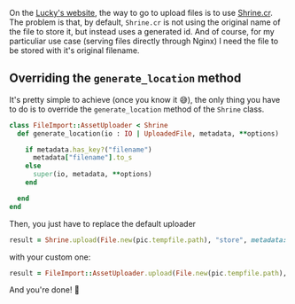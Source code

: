 <!-- 
.. title: Lucky Framework: upload a file with Shrine while keeping the original filename
.. slug: lucky-fileupload-custom-filename-shrine
.. date: 2021-02-05 09:00:00+00:00
.. tags: crystal, beginner
.. category: 
.. link: 
.. description: 
.. type: text
-->

On the [Lucky's website](https://luckyframework.org/guides/handling-files/file-uploads), the way to go to upload files is to use [Shrine.cr](https://github.com/jetrockets/shrine.cr). The problem is that, by default, `Shrine.cr` is not using the original name of the file to store it, but instead uses a generated id. And of course, for my particuliar use case (serving files directly through Nginx) I need the file to be stored with it's original filename.

<!-- TEASER_END -->

## Overriding the `generate_location` method

It's pretty simple to achieve (once you know it 😅), the only thing you have to do is to override the `generate_location` method of the `Shrine` class.

```ruby
class FileImport::AssetUploader < Shrine
  def generate_location(io : IO | UploadedFile, metadata, **options)

    if metadata.has_key?("filename")
      metadata["filename"].to_s
    else
      super(io, metadata, **options)
    end

  end
end
```

Then, you just have to replace the default uploader

```ruby
result = Shrine.upload(File.new(pic.tempfile.path), "store", metadata: { "filename" => pic.filename })
```

with your custom one:


```ruby
result = FileImport::AssetUploader.upload(File.new(pic.tempfile.path), "store", metadata: { "filename" => pic.filename })
```

And you're done! 🎉
